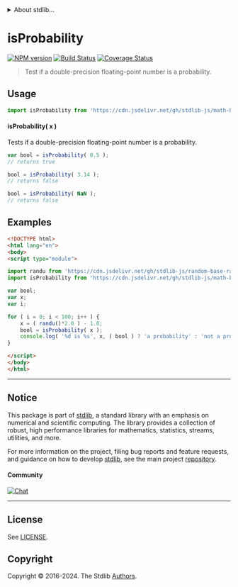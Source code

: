 <!--

@license Apache-2.0

Copyright (c) 2022 The Stdlib Authors.

Licensed under the Apache License, Version 2.0 (the "License");
you may not use this file except in compliance with the License.
You may obtain a copy of the License at

   http://www.apache.org/licenses/LICENSE-2.0

Unless required by applicable law or agreed to in writing, software
distributed under the License is distributed on an "AS IS" BASIS,
WITHOUT WARRANTIES OR CONDITIONS OF ANY KIND, either express or implied.
See the License for the specific language governing permissions and
limitations under the License.

-->


<details>
  <summary>
    About stdlib...
  </summary>
  <p>We believe in a future in which the web is a preferred environment for numerical computation. To help realize this future, we've built stdlib. stdlib is a standard library, with an emphasis on numerical and scientific computation, written in JavaScript (and C) for execution in browsers and in Node.js.</p>
  <p>The library is fully decomposable, being architected in such a way that you can swap out and mix and match APIs and functionality to cater to your exact preferences and use cases.</p>
  <p>When you use stdlib, you can be absolutely certain that you are using the most thorough, rigorous, well-written, studied, documented, tested, measured, and high-quality code out there.</p>
  <p>To join us in bringing numerical computing to the web, get started by checking us out on <a href="https://github.com/stdlib-js/stdlib">GitHub</a>, and please consider <a href="https://opencollective.com/stdlib">financially supporting stdlib</a>. We greatly appreciate your continued support!</p>
</details>

# isProbability

[![NPM version][npm-image]][npm-url] [![Build Status][test-image]][test-url] [![Coverage Status][coverage-image]][coverage-url] <!-- [![dependencies][dependencies-image]][dependencies-url] -->

> Test if a double-precision floating-point number is a probability.



<section class="usage">

## Usage

```javascript
import isProbability from 'https://cdn.jsdelivr.net/gh/stdlib-js/math-base-assert-is-probability@esm/index.mjs';
```

#### isProbability( x )

Tests if a double-precision floating-point number is a probability.

```javascript
var bool = isProbability( 0.5 );
// returns true

bool = isProbability( 3.14 );
// returns false

bool = isProbability( NaN );
// returns false
```

</section>

<!-- /.usage -->

<section class="examples">

## Examples

<!-- eslint no-undef: "error" -->

```html
<!DOCTYPE html>
<html lang="en">
<body>
<script type="module">

import randu from 'https://cdn.jsdelivr.net/gh/stdlib-js/random-base-randu@esm/index.mjs';
import isProbability from 'https://cdn.jsdelivr.net/gh/stdlib-js/math-base-assert-is-probability@esm/index.mjs';

var bool;
var x;
var i;

for ( i = 0; i < 100; i++ ) {
    x = ( randu()*2.0 ) - 1.0;
    bool = isProbability( x );
    console.log( '%d is %s', x, ( bool ) ? 'a probability' : 'not a probability' );
}

</script>
</body>
</html>
```

</section>

<!-- /.examples -->

<!-- C interface documentation. -->



<!-- Section for related `stdlib` packages. Do not manually edit this section, as it is automatically populated. -->

<section class="related">

</section>

<!-- /.related -->

<!-- Section for all links. Make sure to keep an empty line after the `section` element and another before the `/section` close. -->


<section class="main-repo" >

* * *

## Notice

This package is part of [stdlib][stdlib], a standard library with an emphasis on numerical and scientific computing. The library provides a collection of robust, high performance libraries for mathematics, statistics, streams, utilities, and more.

For more information on the project, filing bug reports and feature requests, and guidance on how to develop [stdlib][stdlib], see the main project [repository][stdlib].

#### Community

[![Chat][chat-image]][chat-url]

---

## License

See [LICENSE][stdlib-license].


## Copyright

Copyright &copy; 2016-2024. The Stdlib [Authors][stdlib-authors].

</section>

<!-- /.stdlib -->

<!-- Section for all links. Make sure to keep an empty line after the `section` element and another before the `/section` close. -->

<section class="links">

[npm-image]: http://img.shields.io/npm/v/@stdlib/math-base-assert-is-probability.svg
[npm-url]: https://npmjs.org/package/@stdlib/math-base-assert-is-probability

[test-image]: https://github.com/stdlib-js/math-base-assert-is-probability/actions/workflows/test.yml/badge.svg?branch=v0.2.0
[test-url]: https://github.com/stdlib-js/math-base-assert-is-probability/actions/workflows/test.yml?query=branch:v0.2.0

[coverage-image]: https://img.shields.io/codecov/c/github/stdlib-js/math-base-assert-is-probability/main.svg
[coverage-url]: https://codecov.io/github/stdlib-js/math-base-assert-is-probability?branch=main

<!--

[dependencies-image]: https://img.shields.io/david/stdlib-js/math-base-assert-is-probability.svg
[dependencies-url]: https://david-dm.org/stdlib-js/math-base-assert-is-probability/main

-->

[chat-image]: https://img.shields.io/gitter/room/stdlib-js/stdlib.svg
[chat-url]: https://app.gitter.im/#/room/#stdlib-js_stdlib:gitter.im

[stdlib]: https://github.com/stdlib-js/stdlib

[stdlib-authors]: https://github.com/stdlib-js/stdlib/graphs/contributors

[umd]: https://github.com/umdjs/umd
[es-module]: https://developer.mozilla.org/en-US/docs/Web/JavaScript/Guide/Modules

[deno-url]: https://github.com/stdlib-js/math-base-assert-is-probability/tree/deno
[deno-readme]: https://github.com/stdlib-js/math-base-assert-is-probability/blob/deno/README.md
[umd-url]: https://github.com/stdlib-js/math-base-assert-is-probability/tree/umd
[umd-readme]: https://github.com/stdlib-js/math-base-assert-is-probability/blob/umd/README.md
[esm-url]: https://github.com/stdlib-js/math-base-assert-is-probability/tree/esm
[esm-readme]: https://github.com/stdlib-js/math-base-assert-is-probability/blob/esm/README.md
[branches-url]: https://github.com/stdlib-js/math-base-assert-is-probability/blob/main/branches.md

[stdlib-license]: https://raw.githubusercontent.com/stdlib-js/math-base-assert-is-probability/main/LICENSE

</section>

<!-- /.links -->
